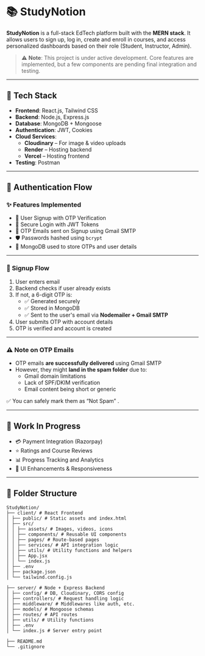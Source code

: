 # 📚 StudyNotion

**StudyNotion** is a full-stack EdTech platform built with the **MERN stack**. It allows users to sign up, log in, create and enroll in courses, and access personalized dashboards based on their role (Student, Instructor, Admin).

> ⚠️ **Note**: This project is under active development. Core features are implemented, but a few components are pending final integration and testing.

---

## 🚀 Tech Stack

- **Frontend**: React.js, Tailwind CSS  
- **Backend**: Node.js, Express.js  
- **Database**: MongoDB + Mongoose  
- **Authentication**: JWT, Cookies  
- **Cloud Services**:
  - **Cloudinary** – For image & video uploads  
  - **Render** – Hosting backend  
  - **Vercel** – Hosting frontend  
- **Testing**: Postman

---

## 🔐 Authentication Flow 

### ✨ Features Implemented

- 🔐 User Signup with OTP Verification  
- 🔑 Secure Login with JWT Tokens  
- 📧 OTP Emails sent on Signup using Gmail SMTP  
- 🛡️ Passwords hashed using `bcrypt`  
- 💾 MongoDB used to store OTPs and user details  

---

### 🔁 Signup Flow

1. User enters email  
2. Backend checks if user already exists  
3. If not, a 6-digit OTP is:
   - ✅ Generated securely  
   - ✅ Stored in MongoDB  
   - ✅ Sent to the user's email via **Nodemailer + Gmail SMTP**
4. User submits OTP with account details
5. OTP is verified and account is created

---

### ⚠️ Note on OTP Emails

- OTP emails **are successfully delivered** using Gmail SMTP  
- However, they might **land in the spam folder** due to:
  - Gmail domain limitations
  - Lack of SPF/DKIM verification
  - Email content being short or generic

✅ You can safely mark them as “Not Spam” .

---

## 🔧 Work In Progress

- 💳 Payment Integration (Razorpay)  
- ⭐ Ratings and Course Reviews  
- 📊 Progress Tracking and Analytics  
- 🎨 UI Enhancements & Responsiveness

---

## 📂 Folder Structure



```
StudyNotion/
├── client/ # React Frontend
│ ├── public/ # Static assets and index.html
│ ├── src/
│ │ ├── assets/ # Images, videos, icons
│ │ ├── components/ # Reusable UI components
│ │ ├── pages/ # Route-based pages
│ │ ├── services/ # API integration logic
│ │ ├── utils/ # Utility functions and helpers
│ │ ├── App.jsx
│ │ └── index.js
│ ├── .env
│ ├── package.json
│ └── tailwind.config.js

├── server/ # Node + Express Backend
│ ├── config/ # DB, Cloudinary, CORS config
│ ├── controllers/ # Request handling logic
│ ├── middleware/ # Middlewares like auth, etc.
│ ├── models/ # Mongoose schemas
│ ├── routes/ # API routes
│ ├── utils/ # Utility functions
│ ├── .env
│ └── index.js # Server entry point

├── README.md
└── .gitignore
```
